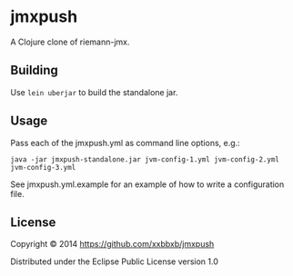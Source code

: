 # jmxpush

A Clojure clone of riemann-jmx.

## Building

Use `lein uberjar` to build the standalone jar.

## Usage

Pass each of the jmxpush.yml as command line options, e.g.:

```
java -jar jmxpush-standalone.jar jvm-config-1.yml jvm-config-2.yml jvm-config-3.yml
```
See jmxpush.yml.example for an example of how to write a configuration file.

## License

Copyright © 2014 https://github.com/xxbbxb/jmxpush

Distributed under the Eclipse Public License version 1.0
